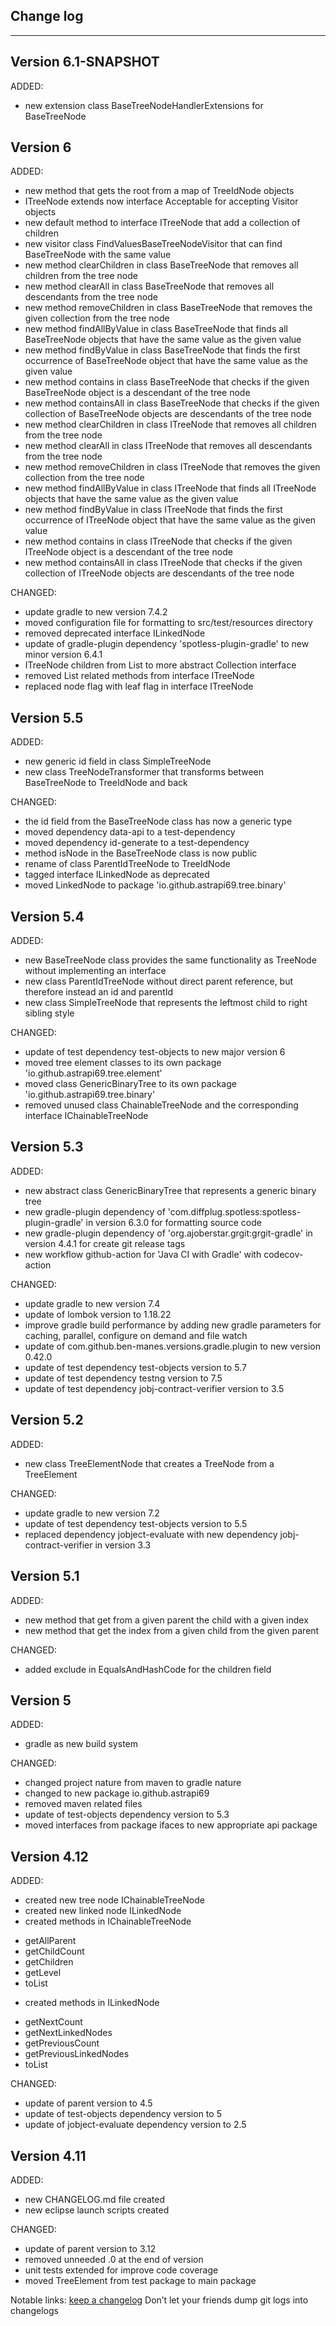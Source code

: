 ## Change log
----------------------

Version 6.1-SNAPSHOT
-------------

ADDED:

- new extension class BaseTreeNodeHandlerExtensions for BaseTreeNode

Version 6
-------------

ADDED:

- new method that gets the root from a map of TreeIdNode objects
- ITreeNode extends now interface Acceptable for accepting Visitor objects
- new default method to interface ITreeNode that add a collection of children
- new visitor class FindValuesBaseTreeNodeVisitor that can find BaseTreeNode with the same value
- new method clearChildren in class BaseTreeNode that removes all children from the tree node
- new method clearAll in class BaseTreeNode that removes all descendants from the tree node
- new method removeChildren in class BaseTreeNode that removes the given collection from the tree node
- new method findAllByValue in class BaseTreeNode that finds all BaseTreeNode objects that have the same value as the given value
- new method findByValue in class BaseTreeNode that finds the first occurrence of BaseTreeNode object that have the same value as the given value
- new method contains in class BaseTreeNode that checks if the given BaseTreeNode object is a descendant of the tree node
- new method containsAll in class BaseTreeNode that checks if the given collection of BaseTreeNode objects are descendants of the tree node
- new method clearChildren in class ITreeNode that removes all children from the tree node
- new method clearAll in class ITreeNode that removes all descendants from the tree node
- new method removeChildren in class ITreeNode that removes the given collection from the tree node
- new method findAllByValue in class ITreeNode that finds all ITreeNode objects that have the same value as the given value
- new method findByValue in class ITreeNode that finds the first occurrence of ITreeNode object that have the same value as the given value
- new method contains in class ITreeNode that checks if the given ITreeNode object is a descendant of the tree node
- new method containsAll in class ITreeNode that checks if the given collection of ITreeNode objects are descendants of the tree node

CHANGED:

- update gradle to new version 7.4.2
- moved configuration file for formatting to src/test/resources directory
- removed deprecated interface ILinkedNode
- update of gradle-plugin dependency 'spotless-plugin-gradle' to new minor version 6.4.1
- ITreeNode children from List to more abstract Collection interface
- removed List related methods from interface ITreeNode
- replaced node flag with leaf flag in interface ITreeNode

Version 5.5
-------------

ADDED:

- new generic id field in class SimpleTreeNode
- new class TreeNodeTransformer that transforms between BaseTreeNode to TreeIdNode and back

CHANGED:

- the id field from the BaseTreeNode class has now a generic type
- moved dependency data-api to a test-dependency
- moved dependency id-generate to a test-dependency
- method isNode in the BaseTreeNode class is now public
- rename of class ParentIdTreeNode to TreeIdNode
- tagged interface ILinkedNode as deprecated
- moved LinkedNode to package 'io.github.astrapi69.tree.binary'

Version 5.4
-------------

ADDED:

- new BaseTreeNode class provides the same functionality as TreeNode without implementing an
  interface
- new class ParentIdTreeNode without direct parent reference, but therefore instead an id and
  parentId
- new class SimpleTreeNode that represents the leftmost child to right sibling style

CHANGED:

- update of test dependency test-objects to new major version 6
- moved tree element classes to its own package 'io.github.astrapi69.tree.element'
- moved class GenericBinaryTree to its own package 'io.github.astrapi69.tree.binary'
- removed unused class ChainableTreeNode and the corresponding interface IChainableTreeNode

Version 5.3
-------------

ADDED:

- new abstract class GenericBinaryTree that represents a generic binary tree
- new gradle-plugin dependency of 'com.diffplug.spotless:spotless-plugin-gradle' in version 6.3.0
  for formatting source code
- new gradle-plugin dependency of 'org.ajoberstar.grgit:grgit-gradle' in version 4.4.1 for create
  git release tags
- new workflow github-action for 'Java CI with Gradle' with codecov-action

CHANGED:

- update gradle to new version 7.4
- update of lombok version to 1.18.22
- improve gradle build performance by adding new gradle parameters for caching, parallel, configure
  on demand and file watch
- update of com.github.ben-manes.versions.gradle.plugin to new version 0.42.0
- update of test dependency test-objects version to 5.7
- update of test dependency testng version to 7.5
- update of test dependency jobj-contract-verifier version to 3.5

Version 5.2
-------------

ADDED:

- new class TreeElementNode that creates a TreeNode from a TreeElement

CHANGED:

- update gradle to new version 7.2
- update of test dependency test-objects version to 5.5
- replaced dependency jobject-evaluate with new dependency jobj-contract-verifier in version 3.3

Version 5.1
-------------

ADDED:

- new method that get from a given parent the child with a given index
- new method that get the index from a given child from the given parent

CHANGED:

- added exclude in EqualsAndHashCode for the children field

Version 5
-------------

ADDED:

- gradle as new build system

CHANGED:

- changed project nature from maven to gradle nature
- changed to new package io.github.astrapi69
- removed maven related files
- update of test-objects dependency version to 5.3
- moved interfaces from package ifaces to new appropriate api package

Version 4.12
-------------

ADDED:

- created new tree node IChainableTreeNode
- created new linked node ILinkedNode
- created methods in IChainableTreeNode

* getAllParent
* getChildCount
* getChildren
* getLevel
* toList

- created methods in ILinkedNode

* getNextCount
* getNextLinkedNodes
* getPreviousCount
* getPreviousLinkedNodes
* toList

CHANGED:

- update of parent version to 4.5
- update of test-objects dependency version to 5
- update of jobject-evaluate dependency version to 2.5

Version 4.11
-------------

ADDED:

- new CHANGELOG.md file created
- new eclipse launch scripts created

CHANGED:

- update of parent version to 3.12
- removed unneeded .0 at the end of version
- unit tests extended for improve code coverage
- moved TreeElement from test package to main package

Notable links:
[keep a changelog](http://keepachangelog.com/en/1.0.0/) Don’t let your friends dump git logs into
changelogs
